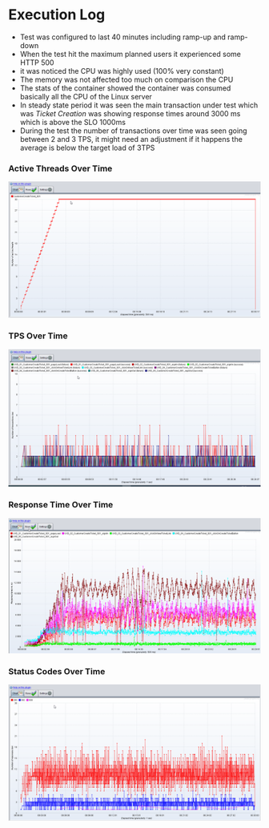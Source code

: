 # Execution Log

- Test was configured to last 40 minutes including ramp-up and ramp-down
- When the test hit the maximum planned users it experienced some HTTP 500
- it was noticed the CPU was highly used (100% very constant)
- The memory was not affected too much on comparison the CPU
- The stats of the container showed the container was consumed basically all the CPU of the Linux server
- In steady state period it was seen the main transaction under test which was *Ticket Creation* was showing response times around 3000 ms which is above the SLO 1000ms 
- During the test the number of transactions over time was seen going between 2 and 3 TPS, it might need an adjustment if it happens the average is below the target load of 3TPS

### Active Threads Over Time

![Threads](../../img/threads-over-time.png)

### TPS Over Time

![Threads](../../img/tps-over-time.png)

### Response Time Over Time

![Threads](../../img/response-time-over-time.png)

### Status Codes Over Time

![Threads](../../img/status-code-over-time.png)
